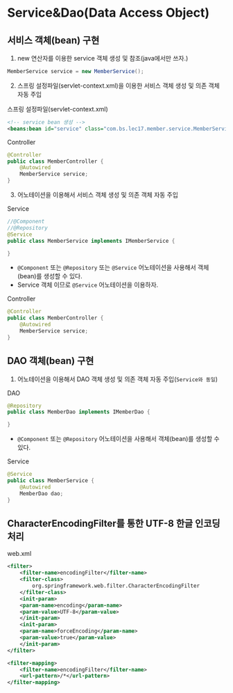 # Service&Dao(Data Access Object)
## 서비스 객체(bean) 구현
1. new 연산자를 이용한 service 객체 생성 및 참조(java에서만 쓰자.)
```java
MemberService service = new MemberService();
```
2. 스프링 설정파일(servlet-context.xml)을 이용한 서비스 객체 생성 및 의존 객체 자동 주입<br/>

스프링 설정파일(servlet-context.xml)
```xml
<!-- service bean 생성 -->
<beans:bean id="service" class="com.bs.lec17.member.service.MemberService"></beans:bean> 
```
Controller
```java
@Controller
public class MemberController {
    @Autowired
    MemberService service;
}
```
3. 어노테이션을 이용해서 서비스 객체 생성 및 의존 객체 자동 주입<br/>

Service
```java
//@Component
//@Repository
@Service
public class MemberService implements IMemberService {

}
```
* `@Component` 또는 `@Repository` 또는 `@Service` 어노테이션을 사용해서 객체(bean)를 생성할 수 있다.
* Service 객체 이므로 `@Service` 어노테이션을 이용하자.<br/>

Controller
```java
@Controller
public class MemberController {
    @Autowired
    MemberService service;
}
```
## DAO 객체(bean) 구현
1. 어노테이션을 이용해서 DAO 객체 생성 및 의존 객체 자동 주입(`Service와 동일`)<br/>

DAO
```java
@Repository
public class MemberDao implements IMemberDao {

}
```
* `@Component` 또는 `@Repository` 어노테이션을 사용해서 객체(bean)를 생성할 수 있다.<br/>

Service
```java
@Service
public class MemberService {
    @Autowired
    MemberDao dao;
}
```
## CharacterEncodingFilter를 통한 UTF-8 한글 인코딩 처리
web.xml
```xml
<filter>
    <filter-name>encodingFilter</filter-name>
    <filter-class>
        org.springframework.web.filter.CharacterEncodingFilter 
    </filter-class>
    <init-param>
    <param-name>encoding</param-name>
    <param-value>UTF-8</param-value>
    </init-param>
    <init-param>
    <param-name>forceEncoding</param-name>
    <param-value>true</param-value>
    </init-param>
</filter>

<filter-mapping>
    <filter-name>encodingFilter</filter-name>
    <url-pattern>/*</url-pattern>
</filter-mapping>
```
